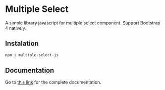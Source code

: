 # Multiple Select 

A simple library javascript for multiple select component. Support Bootstrap 4 natively.

## Instalation

```bash
npm i multiple-select-js
```

## Documentation

Go to [this link](https://ibnujakaria.github.io/multiple-select-js) for the complete documentation.